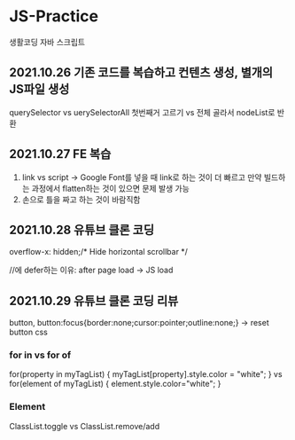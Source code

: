 # JS-Practice
생활코딩 자바 스크립트

## 2021.10.26 기존 코드를 복습하고 컨텐츠 생성, 별개의 JS파일 생성
querySelector vs uerySelectorAll
첫번째거 고르기 vs 전체 골라서 nodeList로 반환

## 2021.10.27 FE 복습
1. link vs script -> Google Font를 넣을 때 link로 하는 것이 더 빠르고 만약 빌드하는 과정에서 flatten하는 것이 있으면 문제 발생 가능
2. 손으로 틀을 짜고 하는 것이 바람직함

## 2021.10.28 유튜브 클론 코딩
overflow-x: hidden;/* Hide horizontal scrollbar */
<script defer></script> //에 defer하는 이유: after page load -> JS load

## 2021.10.29 유튜브 클론 코딩 리뷰
button, button:focus{border:none;cursor:pointer;outline:none;} -> reset button css
### for in vs for of
for(property in myTagList) {
    myTagList[property].style.color = "white";
}
vs
for(element of myTagList) {
    element.style.color="white";
}
### Element
ClassList.toggle vs ClassList.remove/add
